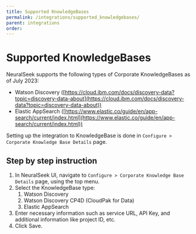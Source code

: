 ```yaml
---
title: Supported KnowledgeBases
permalink: /integrations/supported_knowledgebases/
parent: integrations
order:
---
```


# Supported KnowledgeBases

NeuralSeek supports the following types of Corporate KnowledgeBases as of July 2023:

- Watson Discovery ([https://cloud.ibm.com/docs/discovery-data?topic=discovery-data-about](https://cloud.ibm.com/docs/discovery-data?topic=discovery-data-about))
- Elastic AppSearch ([https://www.elastic.co/guide/en/app-search/current/index.html](https://www.elastic.co/guide/en/app-search/current/index.html))

Setting up the integration to KnowledgeBase is done in `Configure > Corporate Knowledge Base Details` page.

## Step by step instruction

1. In NeuralSeek UI, navigate to `Configure > Corporate Knowledge Base Details` page, using the top menu.
2. Select the KnowledgeBase type:
    1. Watson Discovery
    2. Watson Discovery CP4D (CloudPak for Data)
    3. Elastic AppSearch
3. Enter necessary information such as service URL, API Key, and additional information like project ID, etc.
4. Click Save.
